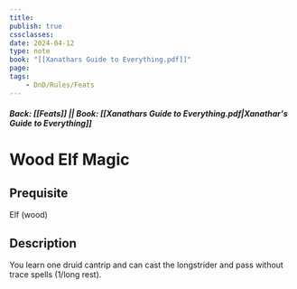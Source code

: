 ```yaml
---
title:
publish: true
cssclasses:
date: 2024-04-12
type: note
book: "[[Xanathars Guide to Everything.pdf]]"
page: 
tags:
    - DnD/Rules/Feats
---
```


##### Back: [[Feats]] || Book: [[Xanathars Guide to Everything.pdf|Xanathar's Guide to Everything]]

# Wood Elf Magic


## Prequisite 
Elf (wood)

## Description
You learn one druid cantrip and can cast the longstrider and pass without trace spells (1/long rest).